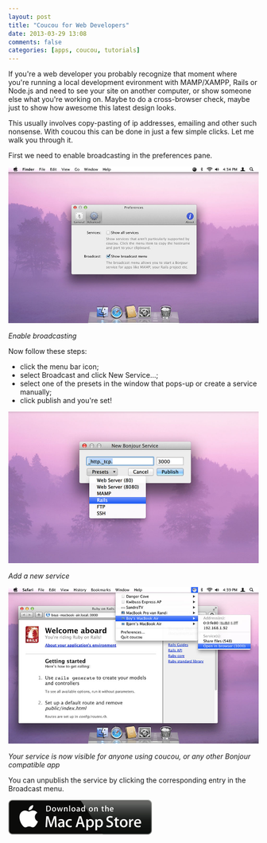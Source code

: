 ```yaml
---
layout: post
title: "Coucou for Web Developers"
date: 2013-03-29 13:08
comments: false
categories: [apps, coucou, tutorials]
---
```


If you're a web developer you probably recognize that moment where you're running a local development evironment with MAMP/XAMPP, Rails or Node.js and need to see your site on another computer, or show someone else what you're working on. Maybe to do a cross-browser check, maybe just to show how awesome this latest design looks.

This usually involves copy-pasting of ip addresses, emailing and other such nonsense. With coucou this can be done in just a few simple clicks. Let me walk you through it.

First we need to enable broadcasting in the preferences pane.

![Enable broadcasting](/assets/img/old/apps/coucou/screenshots/coucou-preferences2.jpg)

*Enable broadcasting*

Now follow these steps:

<!-- more -->

* click the menu bar icon;
* select Broadcast and click New Service...;
* select one of the presets in the window that pops-up or create a service manually;
* click publish and you're set!

![Add a new service](/assets/img/old/apps/coucou/screenshots/coucou-newservice.jpg)

*Add a new service*

![Find a custom service](/assets/img/old/apps/coucou/screenshots/coucou-rails.jpg)

*Your service is now visible for anyone using coucou, or any other Bonjour compatible app*

You can unpublish the service by clicking the corresponding entry in the Broadcast menu.

[![Available on the Mac App Store](/assets/img/old/MacAppStore_download.png)](https://itunes.apple.com/app/coucou/id620436774)
